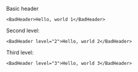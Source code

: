 Basic header
```(jsx)
<BadHeader>Hello, world 1</BadHeader>
```

Second level:
```(jsx)
<BadHeader level="2">Hello, world 2</BadHeader>
```

Third level:
```(jsx)
<BadHeader level="3">Hello, world 3</BadHeader>
```

